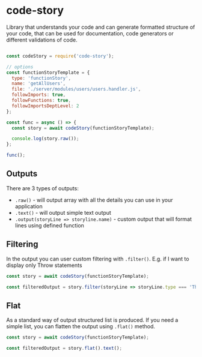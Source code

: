 # code-story

Library that understands your code and can generate formatted structure of your code,
that can be used for documentation, code generators or different validations of code.

```javascript

const codeStory = require('code-story');

// options
const functionStoryTemplate = {
  type: 'functionStory',
  name: 'getAllUsers',
  file: './server/modules/users/users.handler.js',
  followImports: true,
  followFunctions: true,
  followImportsDeptLevel: 2
};

const func = async () => {
  const story = await codeStory(functionStoryTemplate);

  console.log(story.raw());
};

func();

```

## Outputs

There are 3 types of outputs:

* `.raw()` - will output array with all the details you can use in your application
* `.text()` - will output simple text output
* `.output(storyLine => storyline.name)` - custom output that will format lines using defined function

## Filtering

In the output you can user custom filtering with `.filter()`. E.g. if I want to display only Throw statements

```javascript
const story = await codeStory(functionStoryTemplate);

const filteredOutput = story.filter(storyLine => storyLine.type === 'ThrowStatement').text();
```

## Flat

As a standard way of output structured list is produced. If you need a simple list, you can flatten the output using `.flat()` method.

```javascript
const story = await codeStory(functionStoryTemplate);

const filteredOutput = story.flat().text();
```
